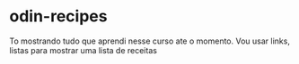 # odin-recipes
To mostrando tudo que aprendi nesse curso ate o momento. 
Vou usar links, listas para mostrar uma lista de receitas